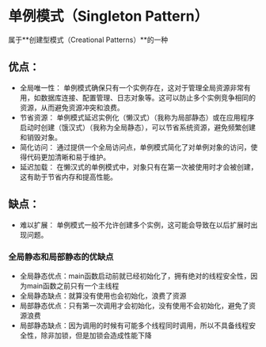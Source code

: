 # 单例模式（Singleton Pattern）

属于**创建型模式（Creational Patterns）**的一种

## 优点：

- 全局唯一性： 单例模式确保只有一个实例存在，这对于管理全局资源非常有用，如数据库连接、配置管理、日志对象等。这可以防止多个实例竞争相同的资源，从而避免资源冲突和浪费。
- 节省资源： 单例模式延迟实例化（懒汉式）（我称为局部静态）或在应用程序启动时创建（饿汉式）（我称为全局静态），可以节省系统资源，避免频繁创建和销毁对象。
- 简化访问： 通过提供一个全局访问点，单例模式简化了对单例对象的访问，使得代码更加清晰和易于维护。
- 延迟加载： 在懒汉式的单例模式中，对象只有在第一次被使用时才会被创建，这有助于节省内存和提高性能。

## 缺点：

- 难以扩展： 单例模式一般不允许创建多个实例，这可能会导致在以后扩展时出现问题。


### 全局静态和局部静态的优缺点

- 全局静态优点：main函数启动前就已经初始化了，拥有绝对的线程安全性，因为main函数之前只有一个主线程
- 全局静态缺点：就算没有使用也会初始化，浪费了资源
- 局部静态优点：只有第一次调用才会初始化，没有使用不会初始化，避免了资源浪费
- 局部静态缺点：因为调用的时候有可能多个线程同时调用，所以不具备线程安全性，除非加锁，但是加锁会造成性能下降